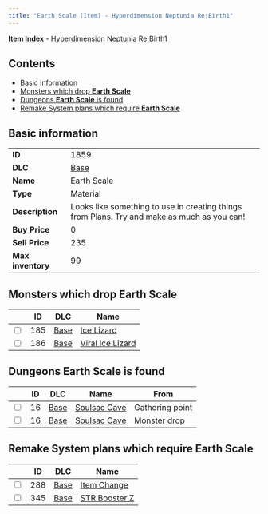 ```yaml
---
title: "Earth Scale (Item) - Hyperdimension Neptunia Re;Birth1"
---
```


[**Item Index**](/neptunia/rb1/item/index.html) - [Hyperdimension Neptunia Re;Birth1](/neptunia/rb1)

## Contents

- [Basic information](#basic-information)
- [Monsters which drop **Earth Scale**](#monsters-which-drop-earth-scale)
- [Dungeons **Earth Scale** is found](#dungeons-earth-scale-is-found)
- [Remake System plans which require **Earth Scale**](#remake-system-plans-which-require-earth-scale)

## Basic information

|   |   |
| -- | -- |
| **ID** | 1859 |
| **DLC** | [Base](/neptunia/rb1/dlc/1-base.html) |
| **Name** | Earth Scale |
| **Type** | Material |
| **Description** | Looks like something to use in creating things from Plans. Try and make as much as you can! |
| **Buy Price** | 0 |
| **Sell Price** | 235 |
| **Max inventory** | 99 |


## Monsters which drop **Earth Scale**

|    | ID | DLC | Name |
| -- | -- | --- | ---- |
| <input type="checkbox" id="rb1-monster-1-185" class="trackbox" /> | 185 | [Base](/neptunia/rb1/dlc/1-base.html) | [Ice Lizard](/neptunia/rb1/monster/1-185-ice-lizard.html) |
| <input type="checkbox" id="rb1-monster-1-186" class="trackbox" /> | 186 | [Base](/neptunia/rb1/dlc/1-base.html) | [Viral Ice Lizard](/neptunia/rb1/monster/1-186-viral-ice-lizard.html) |


## Dungeons **Earth Scale** is found

|    | ID | DLC | Name | From |
| -- | -- | --- | ---- | ---- |
| <input type="checkbox" id="rb1-dungeon-1-16" class="trackbox" /> | 16 | [Base](/neptunia/rb1/dlc/1-base.html) | [Soulsac Cave](/neptunia/rb1/dungeon/1-16-soulsac-cave.html) | Gathering point |
| <input type="checkbox" id="rb1-dungeon-1-16" class="trackbox" /> | 16 | [Base](/neptunia/rb1/dlc/1-base.html) | [Soulsac Cave](/neptunia/rb1/dungeon/1-16-soulsac-cave.html) | Monster drop |


## Remake System plans which require **Earth Scale**

|    | ID | DLC | Name |
| -- | -- | --- | ---- |
| <input type="checkbox" id="rb1-quest-1-288" class="trackbox" /> | 288 | [Base](/neptunia/rb1/dlc/1-base.html) | [Item Change](/neptunia/rb1/quest/1-288-item-change.html) |
| <input type="checkbox" id="rb1-quest-1-345" class="trackbox" /> | 345 | [Base](/neptunia/rb1/dlc/1-base.html) | [STR Booster Z](/neptunia/rb1/quest/1-345-str-booster-z.html) |
